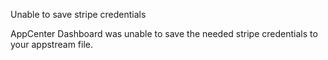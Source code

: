 Unable to save stripe credentials

AppCenter Dashboard was unable to save the needed stripe credentials to your
appstream file.
